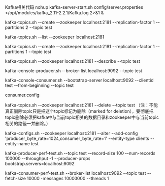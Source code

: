 Kafka相关代码
nohup kafka-server-start.sh config/server.properties >/opt/modules/kafka_2.11-2.2.1/Kafka.log  2>&1  &

kafka-topics.sh --create  --zookeeper localhost:2181 --replication-factor 1  --partitions 2  --topic test

kafka-topics.sh --list --zookeeper localhost:2181

kafka-topics.sh --create --zookeeper localhost:2181 --replication-factor 1 --partitions 1 --topic test

kafka-topics.sh --zookeeper localhost:2181 --describe --topic test

kafka-console-producer.sh --broker-list localhost:9092 --topic test

kafka-console-consumer.sh  --bootstrap-server localhost:9092 --clientid test --from-beginning --topic test

consumer.config

kafka-topics.sh --zookeeper localhost:2181  --delete --topic test
（注：不能真正删除topic只是把这个topic标记为删除（marked for deletion），要彻底把topic删除必须把kafka中与当前topic相关的数据目录和zookeeper中与当前topic相关的路径一并删除。）


kafka-configs.sh  --zookeeper localhost:2181 --alter --add-config 'producer_byte_rate=1024,consumer_byte_rate=1' --entity-type clients --entity-name test


kafka-producer-perf-test.sh --topic test --record-size 100 --num-records 100000 --throughput -1 --producer-props bootstrap.servers=localhost:9092

kafka-consumer-perf-test.sh --broker-list localhost:9092 --topic test --fetch-size 10000 -messages 10000000 --threads 1
